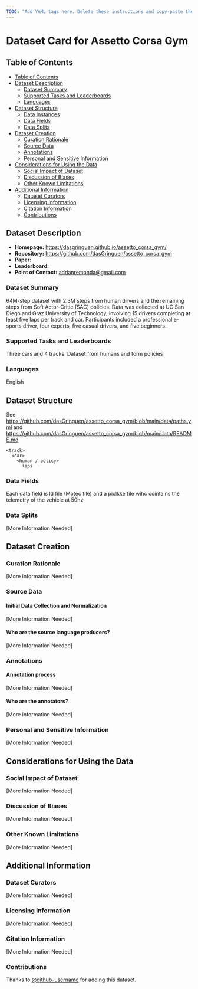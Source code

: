 ```yaml
---
TODO: "Add YAML tags here. Delete these instructions and copy-paste the YAML tags obtained with the online tagging app: https://huggingface.co/spaces/huggingface/datasets-tagging"
---
```


# Dataset Card for Assetto Corsa Gym

## Table of Contents
- [Table of Contents](#table-of-contents)
- [Dataset Description](#dataset-description)
  - [Dataset Summary](#dataset-summary)
  - [Supported Tasks and Leaderboards](#supported-tasks-and-leaderboards)
  - [Languages](#languages)
- [Dataset Structure](#dataset-structure)
  - [Data Instances](#data-instances)
  - [Data Fields](#data-fields)
  - [Data Splits](#data-splits)
- [Dataset Creation](#dataset-creation)
  - [Curation Rationale](#curation-rationale)
  - [Source Data](#source-data)
  - [Annotations](#annotations)
  - [Personal and Sensitive Information](#personal-and-sensitive-information)
- [Considerations for Using the Data](#considerations-for-using-the-data)
  - [Social Impact of Dataset](#social-impact-of-dataset)
  - [Discussion of Biases](#discussion-of-biases)
  - [Other Known Limitations](#other-known-limitations)
- [Additional Information](#additional-information)
  - [Dataset Curators](#dataset-curators)
  - [Licensing Information](#licensing-information)
  - [Citation Information](#citation-information)
  - [Contributions](#contributions)

## Dataset Description

- **Homepage:**  https://dasgringuen.github.io/assetto_corsa_gym/
- **Repository:**  https://github.com/dasGringuen/assetto_corsa_gym
- **Paper:** 
- **Leaderboard:** 
- **Point of Contact:** adrianremonda@gmail.com

### Dataset Summary

64M-step dataset with 2.3M steps from human drivers and the remaining steps from Soft Actor-Critic (SAC) policies. Data was collected at UC San Diego and Graz University of Technology, involving 15 drivers completing at least five laps per track and car. Participants included a professional e-sports driver, four experts, five casual drivers, and five beginners.

### Supported Tasks and Leaderboards

Three cars and 4 tracks. Dataset from humans and form policies

### Languages

English

## Dataset Structure

See https://github.com/dasGringuen/assetto_corsa_gym/blob/main/data/paths.yml and https://github.com/dasGringuen/assetto_corsa_gym/blob/main/data/README.md

```
<track>
  <car>
    <human / policy>
      laps
```

<!-- 
### Data Instances

[More Information Needed] -->

### Data Fields

Each data field is ld file (Motec file) and a piclkke file wihc cointains the telemetry of the vehicle at 50hz

### Data Splits

[More Information Needed]

## Dataset Creation

### Curation Rationale

[More Information Needed]

### Source Data

#### Initial Data Collection and Normalization

[More Information Needed]

#### Who are the source language producers?

[More Information Needed]

### Annotations

#### Annotation process

[More Information Needed]

#### Who are the annotators?

[More Information Needed]

### Personal and Sensitive Information

[More Information Needed]

## Considerations for Using the Data

### Social Impact of Dataset

[More Information Needed]

### Discussion of Biases

[More Information Needed]

### Other Known Limitations

[More Information Needed]

## Additional Information

### Dataset Curators

[More Information Needed]

### Licensing Information

[More Information Needed]

### Citation Information

[More Information Needed]

### Contributions

Thanks to [@github-username](https://github.com/<github-username>) for adding this dataset.